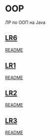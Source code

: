 # OOP
ЛР по ООП на Java

## [LR6](https://github.com/Egorrss/OOP/tree/main/LR6_Servlet) 
[README](https://github.com/Egorrss/OOP/blob/main/LR6_Servlet/README%20LR6%203sem.md)

## [LR1](https://github.com/Egorrss/OOP/tree/main/LR1_about_us)
[README](https://github.com/Egorrss/OOP/blob/main/LR1_about_us/README%20LR1.md)

## [LR2](https://github.com/Egorrss/OOP/tree/main/LR2_Json)
[README](https://github.com/Egorrss/OOP/blob/main/LR2_Json/README%20LR2.md)

## [LR3](https://github.com/Egorrss/OOP/tree/main/LR3_Json_MVC)
[README](https://github.com/Egorrss/OOP/blob/main/LR3_Json_MVC/README%20LR3.md)
